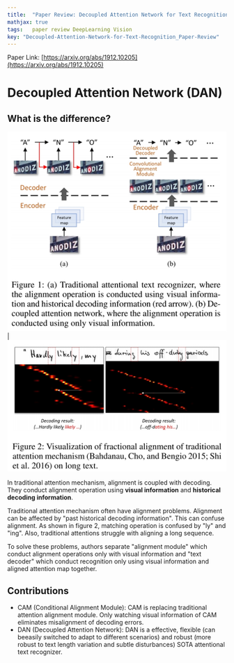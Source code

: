 ```yaml
---
title:  "Paper Review: Decoupled Attention Network for Text Recognition"
mathjax: true
tags:	paper review DeepLearning Vision
key: "Decoupled-Attention-Network-for-Text-Recognition_Paper-Review"
---
```


Paper Link: [https://arxiv.org/abs/1912.10205](https://arxiv.org/abs/1912.10205)

# Decoupled Attention Network (DAN)

## What is the difference?

![Decoupled_Attention_Network_for_Text_Recognition/Figure_1.jpg](/assets/images/Decoupled_Attention_Network_for_Text_Recognition/Figure_1.jpg) | ![Decoupled_Attention_Network_for_Text_Recognition/Figure_2.jpg](/assets/images/Decoupled_Attention_Network_for_Text_Recognition/Figure_2.jpg)

In traditional attention mechanism, alignment is coupled with decoding. They conduct alignment operation using **visual information** and **historical decoding information**. 

Traditional attention mechanism often have alignment problems. Alignment can be affected by "past historical decoding information". This can confuse alignment. As shown in figure 2, matching operation is confused by "ly" and "ing". Also, traditional attentions struggle with aligning a long sequence.

To solve these problems, authors separate "alignment module" which conduct alignment operations only with visual information and "text decoder" which conduct recognition only using visual information and aligned attention map together.

## Contributions

- CAM (Conditional Alignment Module): CAM is replacing traditional attention alignment module. Only watching visual information of CAM eliminates misalignment of decoding errors.
- DAN (Decoupled Attention Network): DAN is a effective, flexible (can beeasily switched to adapt to different scenarios) and robust (more robust to text length variation and subtle disturbances) SOTA attentional text recognizer.